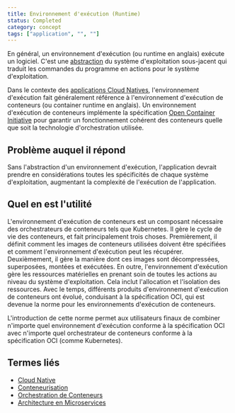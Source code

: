 ```yaml
---
title: Environnement d'exécution (Runtime)
status: Completed
category: concept
tags: ["application", "", ""]
---
```


En général, un environnement d'exécution (ou runtime en anglais) exécute un logiciel.
C'est une [abstraction](/fr/abstraction/) du système d'exploitation sous-jacent qui traduit les commandes du programme en actions pour le système d'exploitation.

Dans le contexte des [applications Cloud Natives](/fr/cloud-native-apps/), l'environnement d'exécution fait généralement référence à l'environnement d'exécution de conteneurs (ou container runtime en anglais).
Un environnement d'exécution de conteneurs implémente la spécification [Open Container Initiative](https://opencontainers.org/) pour garantir un fonctionnement cohérent des conteneurs quelle que soit la technologie d'orchestration utilisée.

## Problème auquel il répond

Sans l'abstraction d'un environnement d'exécution, l'application devrait prendre en considérations toutes les spécificités de chaque système d'exploitation, augmentant la complexité de l'exécution de l'application.

## Quel en est l'utilité

L'environnement d'exécution de conteneurs est un composant nécessaire des orchestrateurs de conteneurs tels que Kubernetes.
Il gère le cycle de vie des conteneurs, et fait principalement trois choses.
Premièrement, il définit comment les images de conteneurs utilisées doivent être spécifiées et comment l'environnement d'exécution peut les récupérer.
Deuxièmement, il gère la manière dont ces images sont décompressées, superposées, montées et exécutées.
En outre, l'environnement d'exécution gère les ressources matérielles en prenant soin de toutes les actions au niveau du système d'exploitation.
Cela inclut l'allocation et l'isolation des ressources.
Avec le temps, différents produits d'environnement d'exécution de conteneurs ont évolué, conduisant à la spécification OCI,
qui est devenue la norme pour les environnements d'exécution de conteneurs.

L'introduction de cette norme permet aux utilisateurs finaux de combiner n'importe quel environnement d'exécution conforme à la spécification OCI avec n'importe quel orchestrateur de conteneurs conforme à la spécification OCI (comme Kubernetes).

## Termes liés

- [Cloud Native](/fr/cloud-native-apps/)
- [Conteneurisation](/fr/containerization/)
- [Orchestration de Conteneurs](/fr/container-orchestration/)
- [Architecture en Microservices](/fr/microservices-architecture/)
